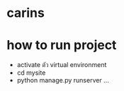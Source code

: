 # carins

# how to run project
- activate ตัว virtual environment
- cd mysite
- python manage.py runserver ...